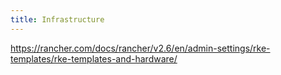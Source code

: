 ```yaml
---
title: Infrastructure
---
```


https://rancher.com/docs/rancher/v2.6/en/admin-settings/rke-templates/rke-templates-and-hardware/